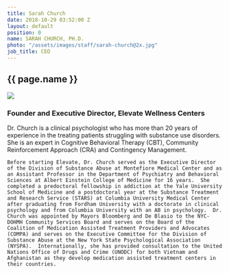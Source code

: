 ```yaml
---
title: Sarah Church
date: 2018-10-29 03:52:00 Z
layout: default
position: 0
name: SARAH CHURCH, PH.D.
photo: "/assets/images/staff/sarah-church@2x.jpg"
job_title: CEO
---
```


<section class="team-bio">
<h1 class="small small-full-width">{{ page.name }}</h1>
<img class="team-bio-photo" src="{{ page.photo }}">
<div class="team-bio-text">
    <h3>Founder and Executive Director,  Elevate Wellness Centers</h3>
    Dr. Church is a clinical psychologist who has more than 20 years of experience in the treating patients struggling with substance use disorders. She is an expert in Cognitive Behavioral Therapy (CBT), Community Reinforcement Approach (CRA) and Contingency Management.  

    Before starting Elevate, Dr. Church served as the Executive Director of the Division of Substance Abuse at Montefiore Medical Center and as an Assistant Professor in the Department of Psychiatry and Behavioral Sciences at Albert Einstein College of Medicine for 16 years.  She completed a predoctoral fellowship in addiction at the Yale University School of Medicine and a postdoctoral year at the Substance Treatment and Research Service (STARS) at Columbia University Medical Center after graduating from Fordham University with a doctorate in clinical psychology and from Columbia University with an AB in psychology.  Dr. Church was appointed by Mayors Bloomberg and De Blasio to the NYC-DOHMH Community Services Board and serves on the Board of the Coalition of Medication Assisted Treatment Providers and Advocates (COMPA) and serves on the Executive Committee for the Division of Substance Abuse at the New York State Psychological Association (NYSPA).  Internationally, she has provided consultation to the United Nations Office of Drugs and Crime (UNODC) for both Vietnam and Afghanistan as they develop medication assisted treatment centers in their countries.
</div>
<section>